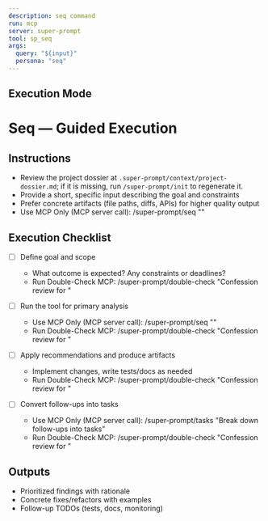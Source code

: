 ```yaml
---
description: seq command
run: mcp
server: super-prompt
tool: sp_seq
args:
  query: "${input}"
  persona: "seq"
---
```


## Execution Mode

# Seq — Guided Execution

## Instructions
- Review the project dossier at `.super-prompt/context/project-dossier.md`; if it is missing, run `/super-prompt/init` to regenerate it.
- Provide a short, specific input describing the goal and constraints
- Prefer concrete artifacts (file paths, diffs, APIs) for higher quality output
- Use MCP Only (MCP server call): /super-prompt/seq "<your input>"

## Execution Checklist
- [ ] Define goal and scope
  - What outcome is expected? Any constraints or deadlines?
  - Run Double-Check MCP: /super-prompt/double-check "Confession review for <scope>"

- [ ] Run the tool for primary analysis
  - Use MCP Only (MCP server call): /super-prompt/seq "<your input>"
  - Run Double-Check MCP: /super-prompt/double-check "Confession review for <scope>"

- [ ] Apply recommendations and produce artifacts
  - Implement changes, write tests/docs as needed
  - Run Double-Check MCP: /super-prompt/double-check "Confession review for <scope>"

- [ ] Convert follow-ups into tasks
  - Use MCP Only (MCP server call): /super-prompt/tasks "Break down follow-ups into tasks"
  - Run Double-Check MCP: /super-prompt/double-check "Confession review for <scope>"

## Outputs
- Prioritized findings with rationale
- Concrete fixes/refactors with examples
- Follow-up TODOs (tests, docs, monitoring)

